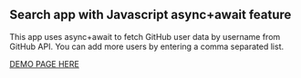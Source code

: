 ## Search app with Javascript async+await feature

This app uses async+await to fetch GitHub user data by username from GitHub API.
You can add more users by entering a comma separated list.

[DEMO PAGE HERE](https://jupath.github.io/Vanilla-javascript-budget-app/)
